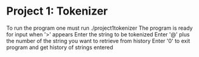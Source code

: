 Project 1: Tokenizer
=====================
To run the program one must run ./project1tokenizer
The program is ready for input when '>' appears
Enter the string to be tokenized
Enter '@' plus the number of the string you want to retrieve from history
Enter '0' to exit program and get history of strings entered
